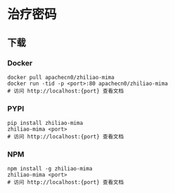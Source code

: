 # 治疗密码

## 下载

### Docker

```
docker pull apachecn0/zhiliao-mima
docker run -tid -p <port>:80 apachecn0/zhiliao-mima
# 访问 http://localhost:{port} 查看文档
```

### PYPI

```
pip install zhiliao-mima
zhiliao-mima <port>
# 访问 http://localhost:{port} 查看文档
```

### NPM

```
npm install -g zhiliao-mima
zhiliao-mima <port>
# 访问 http://localhost:{port} 查看文档
```